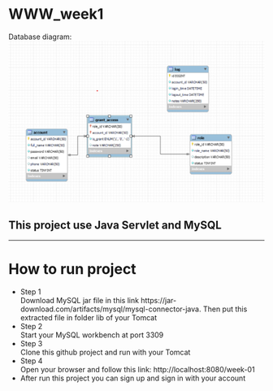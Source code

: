 # WWW_week1

Database diagram: 
<img src='https://github.com/KhanhNhat242/WWW_week1/blob/master/diagramWWW1.png' />

<h2>This project use Java Servlet and MySQL</h2>
<hr />
<h1>How to run project</h1>
<ul>
  <li>Step 1</li>
  Download MySQL jar file in this link <a>https://jar-download.com/artifacts/mysql/mysql-connector-java</a>. Then put this extracted file in folder lib of your Tomcat
  <li>Step 2</li>
  Start your MySQL workbench at port 3309
  <li>Step 3</li>
  Clone this github project and run with your Tomcat
  <li>Step 4</li>
  Open your browser and follow this link: <a>http://localhost:8080/week-01</a>
  <li>After run this project you can sign up and sign in with your account</li>
</ul>
